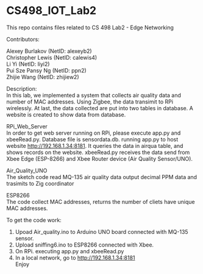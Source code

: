 # CS498_IOT_Lab2
This repo contains files related to CS 498 Lab2 - Edge Networking

Contributors:

Alexey Burlakov (NetID: alexeyb2) <br />
Christopher Lewis (NetID: calewis4) <br />
Li Yi (NetID: liyi2) <br />
Pui Sze Pansy Ng (NetID: ppn2) <br />
Zhijie Wang (NetID: zhijiew2) <br />

Description: <br />
In this lab, we implemented a system that collects air quality data and number of MAC addresses. Using Zigbee, the data transimit to RPi wirelessly. At last, the data collected are put into two tables in database. A website is created to show data from database.

RPi_Web_Server <br />
In order to get web server running on RPi, please execute app.py and xbeeRead.py. Database file is sensordata.db. running app.py to host website http://192.168.1.34:8181. It queries the data in airqua table, and shows records on the website. xbeeRead.py receives the data send from Xbee Edge (ESP-8266) and Xbee Router device (Air Quality Sensor/UNO). 

Air_Quality_UNO <br />
The sketch code read MQ-135 air quality data output decimal PPM data and trasimits to Zig coordinator

ESP8266 <br />
The code collect MAC addresses, returns the number of cliets have unique MAC addresses. 

To get the code work: <br />

1. Upoad Air_quality.ino to Arduino UNO board connected with MQ-135 sensor. <br />
2. Upload sniffing6.ino to ESP8266 connected with Xbee. <br />
3. On RPi. executing app.py and xbeeRead.py <br />
4. In a local network, go to http://192.168.1.34:8181 <br />
Enjoy <br />

